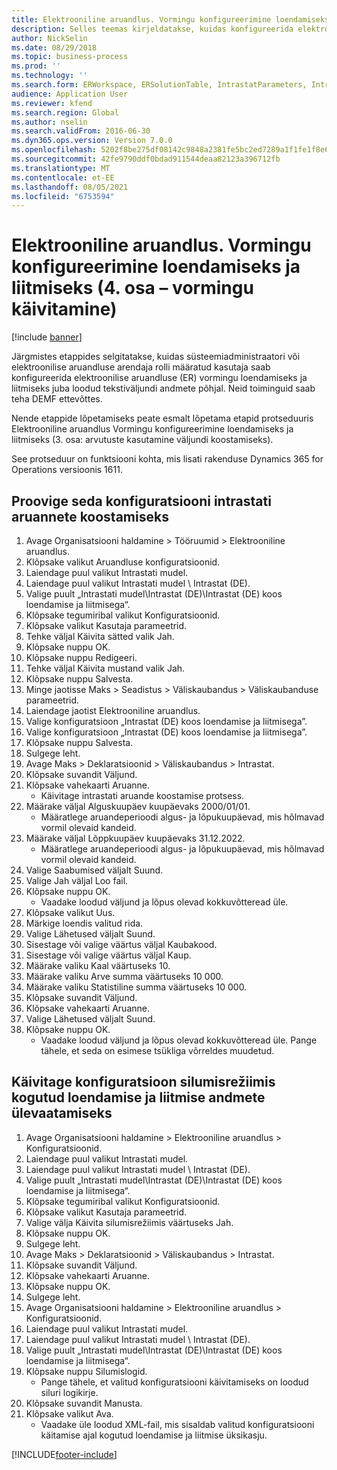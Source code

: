 ```yaml
---
title: Elektrooniline aruandlus. Vormingu konfigureerimine loendamiseks ja liitmiseks (4. osa – vormingu käivitamine)
description: Selles teemas kirjeldatakse, kuidas konfigureerida elektroonilise aruandluse vormingut juba loodud tekstiväljundi andmete põhjal loendama ja liitma. (4. osa)
author: NickSelin
ms.date: 08/29/2018
ms.topic: business-process
ms.prod: ''
ms.technology: ''
ms.search.form: ERWorkspace, ERSolutionTable, IntrastatParameters, Intrastat, InventItemIdLookupSimple, IntrastatCommodityLookup, ERFormatMappingRunLogTable, DocuView
audience: Application User
ms.reviewer: kfend
ms.search.region: Global
ms.author: nselin
ms.search.validFrom: 2016-06-30
ms.dyn365.ops.version: Version 7.0.0
ms.openlocfilehash: 5202f8be275df08142c9848a2381fe5bc2ed7289a1f1fe1f8e6d349e38c2b14d
ms.sourcegitcommit: 42fe9790ddf0bdad911544deaa82123a396712fb
ms.translationtype: MT
ms.contentlocale: et-EE
ms.lasthandoff: 08/05/2021
ms.locfileid: "6753594"
---
```

# <a name="er-configure-format-to-do-counting-and-summing-part-4---run-format"></a>Elektrooniline aruandlus. Vormingu konfigureerimine loendamiseks ja liitmiseks (4. osa – vormingu käivitamine)

[!include [banner](../../includes/banner.md)]

Järgmistes etappides selgitatakse, kuidas süsteemiadministraatori või elektroonilise aruandluse arendaja rolli määratud kasutaja saab konfigureerida elektroonilise aruandluse (ER) vormingu loendamiseks ja liitmiseks juba loodud tekstiväljundi andmete põhjal. Neid toiminguid saab teha DEMF ettevõttes.

Nende etappide lõpetamiseks peate esmalt lõpetama etapid protseduuris Elektrooniline aruandlus Vormingu konfigureerimine loendamiseks ja liitmiseks (3. osa: arvutuste kasutamine väljundi koostamiseks).

See protseduur on funktsiooni kohta, mis lisati rakenduse Dynamics 365 for Operations versioonis 1611.


## <a name="test-this-configuration-for-generation-of-the-intrastat-reports"></a>Proovige seda konfiguratsiooni intrastati aruannete koostamiseks
1. Avage Organisatsiooni haldamine > Tööruumid > Elektrooniline aruandlus.
2. Klõpsake valikut Aruandluse konfiguratsioonid.
3. Laiendage puul valikut Intrastati mudel.
4. Laiendage puul valikut Intrastati mudel \ Intrastat (DE).
5. Valige puult „Intrastati mudel\Intrastat (DE)\Intrastat (DE) koos loendamise ja liitmisega“.
6. Klõpsake tegumiribal valikut Konfiguratsioonid.
7. Klõpsake valikut Kasutaja parameetrid.
8. Tehke väljal Käivita sätted valik Jah.
9. Klõpsake nuppu OK.
10. Klõpsake nuppu Redigeeri.
11. Tehke väljal Käivita mustand valik Jah.
12. Klõpsake nuppu Salvesta.
13. Minge jaotisse Maks > Seadistus > Väliskaubandus > Väliskaubanduse parameetrid.
14. Laiendage jaotist Elektrooniline aruandlus.
15. Valige konfiguratsioon „Intrastat (DE) koos loendamise ja liitmisega”.
16. Valige konfiguratsioon „Intrastat (DE) koos loendamise ja liitmisega”.
17. Klõpsake nuppu Salvesta.
18. Sulgege leht.
19. Avage Maks > Deklaratsioonid > Väliskaubandus > Intrastat.
20. Klõpsake suvandit Väljund.
21. Klõpsake vahekaarti Aruanne.
    * Käivitage intrastati aruande koostamise protsess.  
22. Määrake väljal Alguskuupäev kuupäevaks 2000/01/01.
    * Määratlege aruandeperioodi algus- ja lõpukuupäevad, mis hõlmavad vormil olevaid kandeid.  
23. Määrake väljal Lõppkuupäev kuupäevaks 31.12.2022.
    * Määratlege aruandeperioodi algus- ja lõpukuupäevad, mis hõlmavad vormil olevaid kandeid.  
24. Valige Saabumised väljalt Suund.
25. Valige Jah väljal Loo fail.
26. Klõpsake nuppu OK.
    * Vaadake loodud väljund ja lõpus olevad kokkuvõtteread üle.  
27. Klõpsake valikut Uus.
28. Märkige loendis valitud rida.
29. Valige Lähetused väljalt Suund.
30. Sisestage või valige väärtus väljal Kaubakood.
31. Sisestage või valige väärtus väljal Kaup.
32. Määrake valiku Kaal väärtuseks 10.
33. Määrake valiku Arve summa väärtuseks 10 000.
34. Määrake valiku Statistiline summa väärtuseks 10 000.
35. Klõpsake suvandit Väljund.
36. Klõpsake vahekaarti Aruanne.
37. Valige Lähetused väljalt Suund.
38. Klõpsake nuppu OK.
    * Vaadake loodud väljund ja lõpus olevad kokkuvõtteread üle. Pange tähele, et seda on esimese tsükliga võrreldes muudetud.  

## <a name="run-this-configuration-in-debug-mode-to-review-the-collected-counting--summing-data"></a>Käivitage konfiguratsioon silumisrežiimis kogutud loendamise ja liitmise andmete ülevaatamiseks
1. Avage Organisatsiooni haldamine > Elektrooniline aruandlus > Konfiguratsioonid.
2. Laiendage puul valikut Intrastati mudel.
3. Laiendage puul valikut Intrastati mudel \ Intrastat (DE).
4. Valige puult „Intrastati mudel\Intrastat (DE)\Intrastat (DE) koos loendamise ja liitmisega“.
5. Klõpsake tegumiribal valikut Konfiguratsioonid.
6. Klõpsake valikut Kasutaja parameetrid.
7. Valige välja Käivita silumisrežiimis väärtuseks Jah.
8. Klõpsake nuppu OK.
9. Sulgege leht.
10. Avage Maks > Deklaratsioonid > Väliskaubandus > Intrastat.
11. Klõpsake suvandit Väljund.
12. Klõpsake vahekaarti Aruanne.
13. Klõpsake nuppu OK.
14. Sulgege leht.
15. Avage Organisatsiooni haldamine > Elektrooniline aruandlus > Konfiguratsioonid.
16. Laiendage puul valikut Intrastati mudel.
17. Laiendage puul valikut Intrastati mudel \ Intrastat (DE).
18. Valige puult „Intrastati mudel\Intrastat (DE)\Intrastat (DE) koos loendamise ja liitmisega“.
19. Klõpsake nuppu Silumislogid.
    * Pange tähele, et valitud konfiguratsiooni käivitamiseks on loodud siluri logikirje.  
20. Klõpsake suvandit Manusta.
21. Klõpsake valikut Ava.
    * Vaadake üle loodud XML-fail, mis sisaldab valitud konfiguratsiooni käitamise ajal kogutud loendamise ja liitmise üksikasju.  



[!INCLUDE[footer-include](../../../../includes/footer-banner.md)]